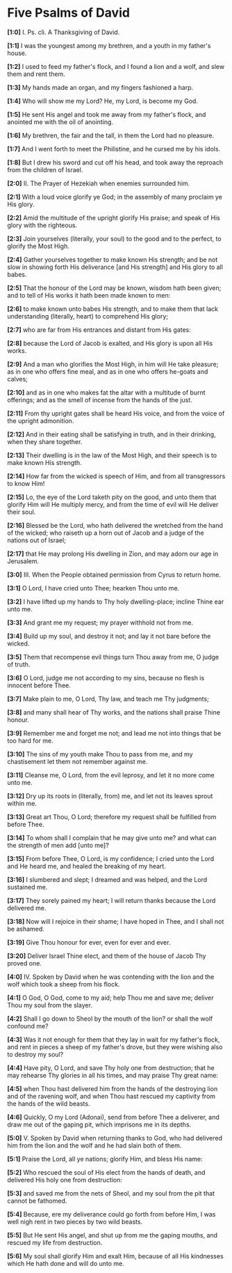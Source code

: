 # Five Psalms of David

**[1:0]** I. Ps. cli. A Thanksgiving of David.

**[1:1]** I was the youngest among my brethren, and a youth in my father's house.

**[1:2]** I used to feed my father's flock, and I found a lion and a wolf, and slew them and rent them.

**[1:3]** My hands made an organ, and my fingers fashioned a harp.

**[1:4]** Who will show me my Lord? He, my Lord, is become my God.

**[1:5]** He sent His angel and took me away from my father's flock, and anointed me with the oil of anointing.

**[1:6]** My brethren, the fair and the tall, in them the Lord had no pleasure.

**[1:7]** And I went forth to meet the Philistine, and he cursed me by his idols.

**[1:8]** But I drew his sword and cut off his head, and took away the reproach from the children of Israel.


**[2:0]** II. The Prayer of Hezekiah when enemies surrounded him.

**[2:1]** With a loud voice glorify ye God; in the assembly of many proclaim ye His glory.

**[2:2]** Amid the multitude of the upright glorify His praise; and speak of His glory with the righteous.

**[2:3]** Join yourselves (literally, your soul) to the good and to the perfect, to glorify the Most High.

**[2:4]** Gather yourselves together to make known His strength; and be not slow in showing forth His deliverance [and His strength] and His glory to all babes.

**[2:5]** That the honour of the Lord may be known, wisdom hath been given; and to tell of His works it hath been made known to men:

**[2:6]** to make known unto babes His strength, and to make them that lack understanding (literally, heart) to comprehend His glory;

**[2:7]** who are far from His entrances and distant from His gates:

**[2:8]** because the Lord of Jacob is exalted, and His glory is upon all His works.

**[2:9]** And a man who glorifies the Most High, in him will He take pleasure; as in one who offers fine meal, and as in one who offers he-goats and calves;

**[2:10]** and as in one who makes fat the altar with a multitude of burnt offerings; and as the smell of incense from the hands of the just.

**[2:11]** From thy upright gates shall be heard His voice, and from the voice of the upright admonition.

**[2:12]** And in their eating shall be satisfying in truth, and in their drinking, when they share together.

**[2:13]** Their dwelling is in the law of the Most High, and their speech is to make known His strength.

**[2:14]** How far from the wicked is speech of Him, and from all transgressors to know Him!

**[2:15]** Lo, the eye of the Lord taketh pity on the good, and unto them that glorify Him will He multiply mercy, and from the time of evil will He deliver their soul.

**[2:16]** Blessed be the Lord, who hath delivered the wretched from the hand of the wicked; who raiseth up a horn out of Jacob and a judge of the nations out of Israel;

**[2:17]** that He may prolong His dwelling in Zion, and may adorn our age in Jerusalem.


**[3:0]** III. When the People obtained permission from Cyrus to return home.

**[3:1]** O Lord, I have cried unto Thee; hearken Thou unto me.

**[3:2]** I have lifted up my hands to Thy holy dwelling-place; incline Thine ear unto me.

**[3:3]** And grant me my request; my prayer withhold not from me.

**[3:4]** Build up my soul, and destroy it not; and lay it not bare before the wicked.

**[3:5]** Them that recompense evil things turn Thou away from me, O judge of truth.

**[3:6]** O Lord, judge me not according to my sins, because no flesh is innocent before Thee.

**[3:7]** Make plain to me, O Lord, Thy law, and teach me Thy judgments;

**[3:8]** and many shall hear of Thy works, and the nations shall praise Thine honour.

**[3:9]** Remember me and forget me not; and lead me not into things that be too hard for me.

**[3:10]** The sins of my youth make Thou to pass from me, and my chastisement let them not remember against me.

**[3:11]** Cleanse me, O Lord, from the evil leprosy, and let it no more come unto me.

**[3:12]** Dry up its roots in (literally, from) me, and let not its leaves sprout within me.

**[3:13]** Great art Thou, O Lord; therefore my request shall be fulfilled from before Thee.

**[3:14]** To whom shall I complain that he may give unto me? and what can the strength of men add [unto me]?

**[3:15]** From before Thee, O Lord, is my confidence; I cried unto the Lord and He heard me, and healed the breaking of my heart.

**[3:16]** I slumbered and slept; I dreamed and was helped, and the Lord sustained me.

**[3:17]** They sorely pained my heart; I will return thanks because the Lord delivered me.

**[3:18]** Now will I rejoice in their shame; I have hoped in Thee, and I shall not be ashamed.

**[3:19]** Give Thou honour for ever, even for ever and ever.

**[3:20]** Deliver Israel Thine elect, and them of the house of Jacob Thy proved one.


**[4:0]** IV. Spoken by David when he was contending with the lion and the wolf which took a sheep from his flock.

**[4:1]** O God, O God, come to my aid; help Thou me and save me; deliver Thou my soul from the slayer.

**[4:2]** Shall I go down to Sheol by the mouth of the lion? or shall the wolf confound me?

**[4:3]** Was it not enough for them that they lay in wait for my father's flock, and rent in pieces a sheep of my father's drove, but they were wishing also to destroy my soul?

**[4:4]** Have pity, O Lord, and save Thy holy one from destruction; that he may rehearse Thy glories in all his times, and may praise Thy great name:

**[4:5]** when Thou hast delivered him from the hands of the destroying lion and of the ravening wolf, and when Thou hast rescued my captivity from the hands of the wild beasts.

**[4:6]** Quickly, O my Lord (Adonai), send from before Thee a deliverer, and draw me out of the gaping pit, which imprisons me in its depths.


**[5:0]** V. Spoken by David when returning thanks to God, who had delivered him from the lion and the wolf and he had slain both of them.

**[5:1]** Praise the Lord, all ye nations; glorify Him, and bless His name:

**[5:2]** Who rescued the soul of His elect from the hands of death, and delivered His holy one from destruction:

**[5:3]** and saved me from the nets of Sheol, and my soul from the pit that cannot be fathomed.

**[5:4]** Because, ere my deliverance could go forth from before Him, I was well nigh rent in two pieces by two wild beasts.

**[5:5]** But He sent His angel, and shut up from me the gaping mouths, and rescued my life from destruction.

**[5:6]** My soul shall glorify Him and exalt Him, because of all His kindnesses which He hath done and will do unto me.